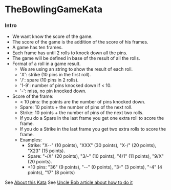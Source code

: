 # TheBowlingGameKata

### Intro
  * We want know the score of the game.
  * The score of the game is the addition of the score of his frames.
  * A game has ten frames.
  * Each frame has until 2 rolls to knock down all the pins.
  * The game will be defined in base of the result of all the rolls.
  * Format of a roll in a game result.
    * We are using an string to show the result of each roll.
    * 'X': strike (10 pins in the first roll).
    * '/': spare (10 pins in 2 rolls).
    * '1-9': number of pins knocked down if < 10.
    * '-': miss, no pin knocked down.
  * Score of the frame:
    * < 10 pins: the points are the number of pins knocked down.
    * Spare: 10 points + the number of pins of the next roll.
    * Strike: 10 points + the number of pins of the next two rolls.
    * If you do a Spare in the last frame you get one extra roll to score the frame.
    * If you do a Strike in the last frame you get two extra rolls to score the frame.
    * Examples:
      * Strike: "X--" (10 points), "XXX" (30 points), "X-/" (20 points), "X23" (15 points).
      * Spare: "-/X" (20 points), "3/-" (10 points), "4/1" (11 points), "9/X" (20 points).
      * <10 pins: "36" (9 points), "--" (0 points), "3-" (3 points), "-4" (4 points), "17" (8 points)

See [About this Kata](http://codingdojo.org/cgi-bin/index.pl?KataBowling)
See [Uncle Bob article about how to do it](http://butunclebob.com/ArticleS.UncleBob.TheBowlingGameKata)
